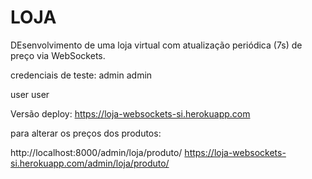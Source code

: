 # LOJA

DEsenvolvimento de uma loja virtual com atualização periódica (7s) de preço via WebSockets.

credenciais de teste:
admin
admin

user 
user

Versão deploy:
https://loja-websockets-si.herokuapp.com

para alterar os preços dos produtos:

http://localhost:8000/admin/loja/produto/
https://loja-websockets-si.herokuapp.com/admin/loja/produto/
